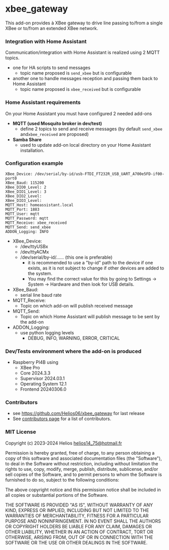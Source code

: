 # xbee_gateway

This add-on provides à XBee gateway to drive line passing
to/from a single XBee or to/from an extended XBee network.

### Integration with Home Assistant 

Communication/integration with Home Assistant is realized 
using 2 MQTT topics. 
- one for HA scripts to send messages
  - topic name proposed is `send_xbee` but is configurable
- another one to handle messages reception and passing them 
back to Home Assistant 
  - topic name proposed is `xbee_received` but is configurable

### Home Assistant requirements

On your Home Assistant you must have configured 2 needed add-ons
- **MQTT (used Mosquito broker in dev/test)**
  - define 2 topics to send and receive messages (by default `send_xbee` and`xbee_received` are proposed)
- **Samba Share**
  - used to update add-on local directory on your Home Assistant installation.

### Configuration example

    XBee_Device: /dev/serial/by-id/usb-FTDI_FT232R_USB_UART_A700e5FD-if00-port0
    XBee_Baud: 115200
    XBee_DIO0_Level: 2
    XBee_DIO1_Level: 3
    XBee_DIO2_Level: 
    XBee_DIO3_Level: 
    MQTT_Host: homeassistant.local
    MQTT_Port: 1883
    MQTT_User: mqtt
    MQTT_Password: mqtt
    MQTT_Receive: xbee_received
    MQTT_Send: send_xbee
    ADDON_Logging: INFO

- XBee_Device:
    - /dev/ttyUSBx
    - /dev/ttyACMx
    - /dev/serial/by-id/...... (this one is preferable)
      - it is recommended to use a "by-id" path to the 
      device if one exists, as it is not subject to change if other devices are added
      to the system. 
      - You may find the correct value for this by going to Settings
      -> System -> Hardware and then look for USB details.
- XBee_Baud:
  - serial line baud rate
- MQTT_Receive: 
  - Topic on which add-on will publish received message
- MQTT_Send: 
  - Topic on which Home Assistant will publish message to be sent by the add-on
- ADDON_Logging: 
  - use python logging levels
    - DEBUG, INFO, WARNING, ERROR, CRITICAL

### Dev/Tests environment where the add-on is produced

- Raspberry PI4B using
  - XBee Pro
  - Core 2024.3.3
  - Supervisor 2024.03.1
  - Operating System 12.1
  - Frontend 20240306.0

### Contributors

- see https://github.com/Helios06/xbee_gateway for last release
- See [contributors page](https://github.com/Helios06/xbee_gateway) for a list of contributors.

### MIT License

Copyright (c) 2023-2024  Helios  helios14_75@hotmail.fr

Permission is hereby granted, free of charge, to any person obtaining a copy
of this software and associated documentation files (the "Software"), to deal
in the Software without restriction, including without limitation the rights
to use, copy, modify, merge, publish, distribute, sublicense, and/or sell
copies of the Software, and to permit persons to whom the Software is
furnished to do so, subject to the following conditions:

The above copyright notice and this permission notice shall be included in all
copies or substantial portions of the Software.

THE SOFTWARE IS PROVIDED "AS IS", WITHOUT WARRANTY OF ANY KIND, EXPRESS OR
IMPLIED, INCLUDING BUT NOT LIMITED TO THE WARRANTIES OF MERCHANTABILITY,
FITNESS FOR A PARTICULAR PURPOSE AND NONINFRINGEMENT. IN NO EVENT SHALL THE
AUTHORS OR COPYRIGHT HOLDERS BE LIABLE FOR ANY CLAIM, DAMAGES OR OTHER
LIABILITY, WHETHER IN AN ACTION OF CONTRACT, TORT OR OTHERWISE, ARISING FROM,
OUT OF OR IN CONNECTION WITH THE SOFTWARE OR THE USE OR OTHER DEALINGS IN THE
SOFTWARE.
